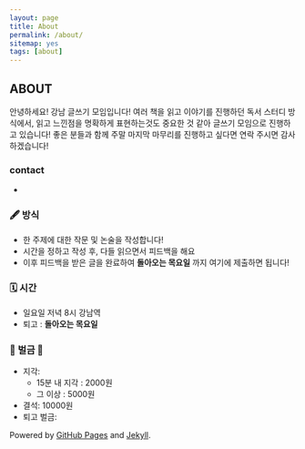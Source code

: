 ```yaml
---
layout: page
title: About
permalink: /about/
sitemap: yes
tags: [about]
---
```


## ABOUT

안녕하세요! 강남 글쓰기 모임입니다!  여러 책을 읽고 이야기를 진행하던 독서 스터디 방식에서, 읽고 느낀점을 명확하게 표현하는것도 중요한 것 같아 글쓰기 모임으로 진행하고 있습니다! 좋은 분들과 함께 주말 마지막 마무리를 진행하고 싶다면 연락 주시면 감사하겠습니다! 

### contact

- 

### 🖋 방식

- 한 주제에 대한 작문 및 논술을 작성합니다!
- 시간을 정하고 작성 후, 다들 읽으면서 피드백을 해요
- 이후 피드백을 받은 글을 완료하여 **돌아오는 목요일** 까지 여기에 제출하면 됩니다!

### 🗓 시간

- 일요일 저녁 8시 강남역
- 퇴고 : **돌아오는 목요일**

### 🤑 벌금 🤑

- 지각:
    - 15분 내 지각 : 2000원
    - 그 이상 : 5000원
- 결석: 10000원
- 퇴고 벌금:

Powered by [GitHub Pages](https://pages.github.com) and [Jekyll](https://jekyllrb.com).

